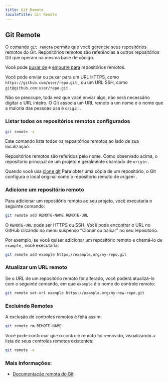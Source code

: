 ```yaml
---
title: Git Remote
localeTitle: Git Remote
---
```

## Git Remote

O comando `git remote` permite que você gerencie seus repositórios remotos do Git. Repositórios remotos são referências a outros repositórios Git que operam na mesma base de código.

Você pode [puxar de](https://guide.freecodecamp.org/git/git-pull/) e [empurre para](https://guide.freecodecamp.org/git/git-push/) repositórios remotos.

Você pode enviar ou puxar para um URL HTTPS, como `https://github.com/user/repo.git` , ou um URL SSH, como `git@github.com:user/repo.git` .

Não se preocupe, toda vez que você enviar algo, não será necessário digitar o URL inteiro. O Git associa um URL remoto a um nome e o nome que a maioria das pessoas usa é `origin` .

### Listar todos os repositórios remotos configurados

```bash
git remote -v 
```

Este comando lista todos os repositórios remotos ao lado de sua localização.

Repositórios remotos são referidos pelo nome. Como observado acima, o repositório principal de um projeto é geralmente chamado de `origin` .

Quando você usa [clone git](https://guide.freecodecamp.org/git/git-clone/) Para obter uma cópia de um repositório, o Git configura o local original como o repositório remoto de _origem_ .

### Adicione um repositório remoto

Para adicionar um repositório remoto ao seu projeto, você executaria o seguinte comando:

```bash
git remote add REMOTE-NAME REMOTE-URL 
```

O `REMOTE-URL` pode ser HTTPS ou SSH. Você pode encontrar o URL no GitHub clicando no menu suspenso "Clonar ou baixar" no seu repositório.

Por exemplo, se você quiser adicionar um repositório remoto e chamá-lo de `example` , você executaria:

```bash
git remote add example https://example.org/my-repo.git 
```

### Atualizar um URL remoto

Se o URL de um repositório remoto for alterado, você poderá atualizá-lo com o seguinte comando, em que `example` é o nome do controle remoto:

```bash
git remote set-url example https://example.org/my-new-repo.git 
```

### Excluindo Remotes

A exclusão de controles remotos é feita assim:

```bash
git remote rm REMOTE-NAME 
```

Você pode confirmar que o controle remoto foi removido, visualizando a lista de seus controles remotos existentes:

```bash
git remote -v 
```

### Mais Informações:

*   [Documentação remota do Git](https://git-scm.com/book/en/v2/Git-Basics-Working-with-Remotes)